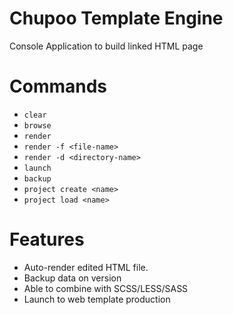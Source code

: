 # Chupoo Template Engine
Console Application to build linked HTML page

# Commands
- `clear`
- `browse`
- `render`
- `render -f <file-name>`
- `render -d <directory-name>`
- `launch`
- `backup`
- `project create <name>`
- `project load <name>`

# Features
- Auto-render edited HTML file.
- Backup data on version
- Able to combine with SCSS/LESS/SASS
- Launch to web template production
